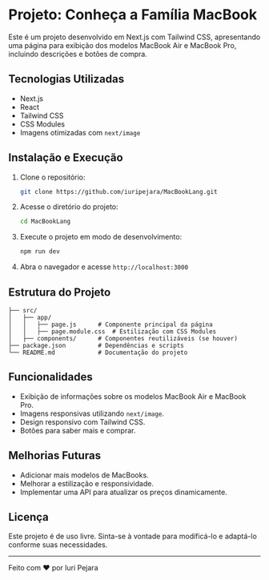 # Projeto: Conheça a Família MacBook

Este é um projeto desenvolvido em Next.js com Tailwind CSS, apresentando uma página para exibição dos modelos MacBook Air e MacBook Pro, incluindo descrições e botões de compra.

## Tecnologias Utilizadas

- Next.js
- React
- Tailwind CSS
- CSS Modules
- Imagens otimizadas com `next/image`

## Instalação e Execução

1. Clone o repositório:
   ```sh
   git clone https://github.com/iuripejara/MacBookLang.git
   ```

2. Acesse o diretório do projeto:
   ```sh
   cd MacBookLang
   ```


3. Execute o projeto em modo de desenvolvimento:
   ```sh
   npm run dev
   ```

4. Abra o navegador e acesse `http://localhost:3000`

## Estrutura do Projeto

```
├── src/
│   ├── app/
│   │   ├── page.js      # Componente principal da página
│   │   ├── page.module.css  # Estilização com CSS Modules
│   ├── components/      # Componentes reutilizáveis (se houver)
├── package.json         # Dependências e scripts
└── README.md            # Documentação do projeto
```

## Funcionalidades

- Exibição de informações sobre os modelos MacBook Air e MacBook Pro.
- Imagens responsivas utilizando `next/image`.
- Design responsivo com Tailwind CSS.
- Botões para saber mais e comprar.

## Melhorias Futuras

- Adicionar mais modelos de MacBooks.
- Melhorar a estilização e responsividade.
- Implementar uma API para atualizar os preços dinamicamente.

## Licença

Este projeto é de uso livre. Sinta-se à vontade para modificá-lo e adaptá-lo conforme suas necessidades.

---

Feito com ❤ por Iuri Pejara

